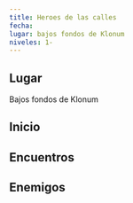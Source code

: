 ```yaml
---
title: Heroes de las calles
fecha: 
lugar: bajos fondos de Klonum
niveles: 1-
---
```


## Lugar

Bajos fondos de Klonum

## Inicio



## Encuentros



## Enemigos

